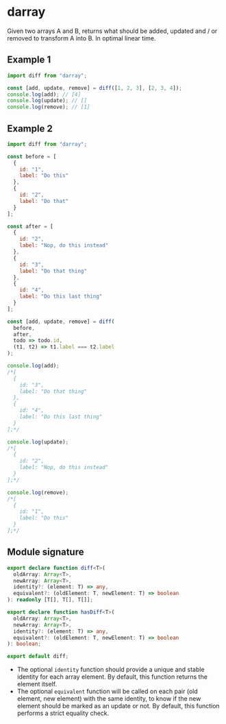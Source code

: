 # darray

Given two arrays A and B, returns what should be added, updated and / or removed to transform A into B. In optimal linear time.

## Example 1

```javascript
import diff from "darray";

const [add, update, remove] = diff([1, 2, 3], [2, 3, 4]);
console.log(add); // [4]
console.log(update); // []
console.log(remove); // [1]
```

## Example 2

```javascript
import diff from "darray";

const before = [
  {
    id: "1",
    label: "Do this"
  },
  {
    id: "2",
    label: "Do that"
  }
];

const after = [
  {
    id: "2",
    label: "Nop, do this instead"
  },
  {
    id: "3",
    label: "Do that thing"
  },
  {
    id: "4",
    label: "Do this last thing"
  }
];

const [add, update, remove] = diff(
  before,
  after,
  todo => todo.id,
  (t1, t2) => t1.label === t2.label
);

console.log(add);
/*[
  {
    id: "3",
    label: "Do that thing"
  },
  {
    id: "4",
    label: "Do this last thing"
  }
];*/

console.log(update);
/*[
  {
    id: "2",
    label: "Nop, do this instead"
  }
];*/

console.log(remove);
/*[
  {
    id: "1",
    label: "Do this"
  }
];*/
```

## Module signature

```typescript
export declare function diff<T>(
  oldArray: Array<T>,
  newArray: Array<T>,
  identity?: (element: T) => any,
  equivalent?: (oldElement: T, newElement: T) => boolean
): readonly [T[], T[], T[]];

export declare function hasDiff<T>(
  oldArray: Array<T>,
  newArray: Array<T>,
  identity?: (element: T) => any,
  equivalent?: (oldElement: T, newElement: T) => boolean
): boolean; 

export default diff;
```

- The optional `identity` function should provide a unique and stable identity for each array element. By default, this function returns the element itself.
- The optional `equivalent` function will be called on each pair (old element, new element) with the same identity, to know if the new element should be marked as an update or not. By default, this function performs a strict equality check.
